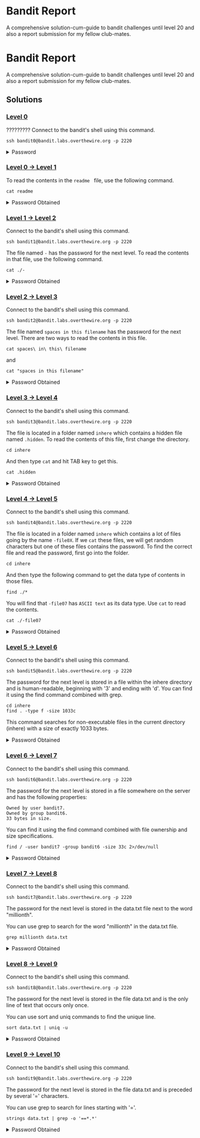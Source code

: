 
# Bandit Report

A comprehensive solution-cum-guide to bandit challenges until level 20 and also a report submission for my fellow club-mates.


# Bandit Report

A comprehensive solution-cum-guide to bandit challenges until level 20 and also a report submission for my fellow club-mates.


## Solutions

### [Level 0](https://overthewire.org/wargames/bandit/bandit0.html)

????????? Connect to the bandit's shell using this command.

    ssh bandit0@bandit.labs.overthewire.org -p 2220
<details>
<summary>Password</summary>
    
`bandit0`
</details>

### [Level 0 -> Level 1](https://overthewire.org/wargames/bandit/bandit1.html)

To read the contents in the `readme ` file, use the following command.
    
    cat readme

<details>
<summary>Password Obtained</summary>

`NH2SXQwcBdpmTEzi3bvBHMM9H66vVXjL` 
</details>

### [Level 1 -> Level 2](https://overthewire.org/wargames/bandit/bandit2.html)

Connect to the bandit's shell using this command.

    ssh bandit1@bandit.labs.overthewire.org -p 2220

The file named `-` has the password for the next level. To read the contents in that file, use the following command.

    cat ./-

<details>
<summary>Password Obtained</summary>

`rRGizSaX8Mk1RTb1CNQoXTcYZWU6lgzi` 
</details>

### [Level 2 -> Level 3](https://overthewire.org/wargames/bandit/bandit2.html)

Connect to the bandit's shell using this command.

    ssh bandit2@bandit.labs.overthewire.org -p 2220

The file named `spaces in this filename` has the password for the next level. There are two ways to read the contents in this file.

    cat spaces\ in\ this\ filename

and 

    cat "spaces in this filename"
<details>
<summary>Password Obtained</summary>

`aBZ0W5EmUfAf7kHTQeOwd8bauFJ2lAiG` 
</details>

### [Level 3 -> Level 4](https://overthewire.org/wargames/bandit/bandit2.html)

Connect to the bandit's shell using this command.

    ssh bandit3@bandit.labs.overthewire.org -p 2220

The file is located in a folder named `inhere` which contains a hidden file named `.hidden`. To read the contents of this file, first change the directory.

    cd inhere

And then type `cat` and hit TAB key to get this.

    cat .hidden
<details>
<summary>Password Obtained</summary>

`2EW7BBsr6aMMoJ2HjW067dm8EgX26xNe` 
</details>

### [Level 4 -> Level 5](https://overthewire.org/wargames/bandit/bandit2.html)

Connect to the bandit's shell using this command.

    ssh bandit4@bandit.labs.overthewire.org -p 2220

The file is located in a folder named `inhere` which contains a lot of files going by the name `-file0X`. If we `cat` these files, we will get random characters but one of these files contains the password. To find the correct file and read the password, first go into the folder.

    cd inhere

And then type the following command to get the data type of contents in those files. 

    find ./* 
You will find that `-file07` has `ASCII text` as its data type. Use `cat` to read the contents.

    cat ./-file07
<details>
<summary>Password Obtained</summary>

`lrIWWI6bB37kxfiCQZqUdOIYfr6eEeqR` 
</details>


### [Level 5 -> Level 6](https://overthewire.org/wargames/bandit/bandit6.html)

Connect to the bandit's shell using this command.

    ssh bandit5@bandit.labs.overthewire.org -p 2220

The password for the next level is stored in a file within the inhere directory and is human-readable, beginning with '3' and ending with 'd'. You can find it using the find command combined with grep.


    cd inhere
    find . -type f -size 1033c

This command searches for non-executable files in the current directory (inhere) with a size of exactly 1033 bytes.
<details>
<summary>Password Obtained</summary>

`P4L4vucdmLnm8I7Vl7jG1ApGSfjYKqJU`
</details>

### [Level 6 -> Level 7](https://overthewire.org/wargames/bandit/bandit7.html)

Connect to the bandit's shell using this command.

    ssh bandit6@bandit.labs.overthewire.org -p 2220

The password for the next level is stored in a file somewhere on the server and has the following properties:

    Owned by user bandit7.
    Owned by group bandit6.
    33 bytes in size.

You can find it using the find command combined with file ownership and size specifications.

    find / -user bandit7 -group bandit6 -size 33c 2>/dev/null

<details>
<summary>Password Obtained</summary>

`z7WtoNQU2XfjmMtWA8u5rN4vzqu4v99S`
</details>

### [Level 7 -> Level 8](https://overthewire.org/wargames/bandit/bandit8.html)

Connect to the bandit's shell using this command.

    ssh bandit7@bandit.labs.overthewire.org -p 2220

The password for the next level is stored in the data.txt file next to the word "millionth".

You can use grep to search for the word "millionth" in the data.txt file.

    grep millionth data.txt

<details>
<summary>Password Obtained</summary>

`TESKZC0XvTetK0S9xNwm25STk5iWrBvP`
</details>

### [Level 8 -> Level 9](https://overthewire.org/wargames/bandit/bandit9.html)

Connect to the bandit's shell using this command.

    ssh bandit8@bandit.labs.overthewire.org -p 2220

The password for the next level is stored in the file data.txt and is the only line of text that occurs only once.

You can use sort and uniq commands to find the unique line.

    sort data.txt | uniq -u

<details>
<summary>Password Obtained</summary>

`EN632PlfYiZbn3PhVK3XOGSlNInNE00t`
</details>

### [Level 9 -> Level 10](https://overthewire.org/wargames/bandit/bandit10.html)

Connect to the bandit's shell using this command.

    ssh bandit9@bandit.labs.overthewire.org -p 2220

The password for the next level is stored in the file data.txt and is preceded by several '=' characters.

You can use grep to search for lines starting with '='.

    strings data.txt | grep -o '==*.*'

<details>
<summary>Password Obtained</summary>

`G7w8LIi6J3kTb8A7j9LgrywtEUlyyp6s`
</details>

